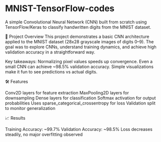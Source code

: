 # MNIST-TensorFlow-codes

A simple Convolutional Neural Network (CNN) built from scratch using TensorFlow/Keras to classify handwritten digits from the MNIST dataset.

🚀 Project Overview
This project demonstrates a basic CNN architecture applied to the MNIST dataset (28x28 grayscale images of digits 0–9). The goal was to explore CNNs, understand training dynamics, and achieve high validation accuracy in a straightforward way.

Key takeaways:
Normalizing pixel values speeds up convergence.
Even a small CNN can achieve ~98.5% validation accuracy.
Simple visualizations make it fun to see predictions vs actual digits.

🛠️ Features

Conv2D layers for feature extraction
MaxPooling2D layers for downsampling
Dense layers for classification
Softmax activation for output probabilities
Uses sparse_categorical_crossentropy for loss
Validation split to monitor generalization

📈 Results

Training Accuracy: ~99.7%
Validation Accuracy: ~98.5%
Loss decreases steadily, no major overfitting observed

